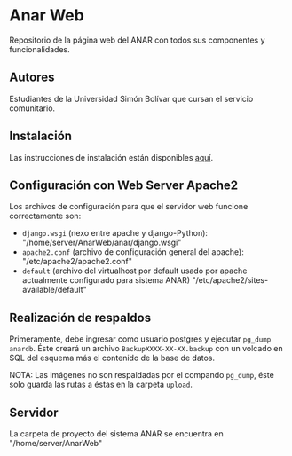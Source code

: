 # Anar Web
Repositorio de la página web del ANAR con todos sus componentes y funcionalidades. 

## Autores
Estudiantes de la Universidad Simón Bolívar que cursan el servicio comunitario.

## Instalación
Las instrucciones de instalación están disponibles [aquí](INSTALL.md).

## Configuración con Web Server Apache2
Los archivos de configuración para que el servidor web funcione correctamente son:
- `django.wsgi` (nexo entre apache y django-Python): "/home/server/AnarWeb/anar/django.wsgi"
- `apache2.conf` (archivo de configuración general del apache): "/etc/apache2/apache2.conf"
- `default` (archivo del virtualhost por default usado por apache actualmente configurado para sistema ANAR) "/etc/apache2/sites-available/default"

## Realización de respaldos
Primeramente, debe ingresar como usuario postgres y ejecutar `pg_dump anardb`. 
Éste creará un archivo `BackupXXXX-XX-XX.backup` con un volcado en SQL del esquema más el contenido de la base de datos.

NOTA: Las imágenes no son respaldadas por el compando `pg_dump`, éste solo guarda las rutas a éstas en la carpeta `upload`.

## Servidor
La carpeta de proyecto del sistema ANAR se encuentra en "/home/server/AnarWeb"
